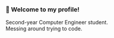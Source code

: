 ### 👋 Welcome to my profile!
Second-year Computer Engineer student.  
Messing around trying to code.


